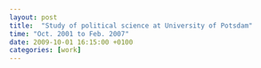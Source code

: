```yaml
---
layout: post
title:  "Study of political science at University of Potsdam"
time: "Oct. 2001 to Feb. 2007"
date: 2009-10-01 16:15:00 +0100
categories: [work]
---
```

